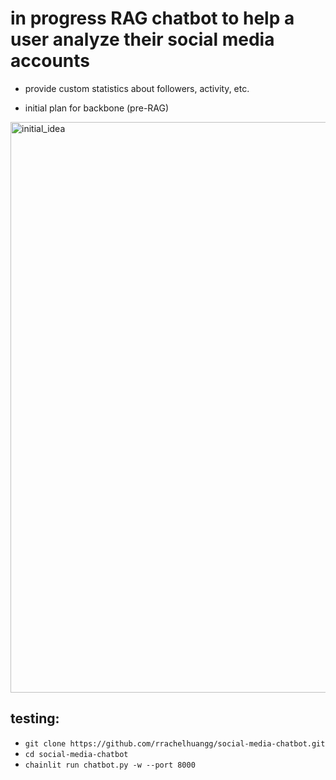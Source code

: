 # in progress RAG chatbot to help a user analyze their social media accounts
* provide custom statistics about followers, activity, etc.

* initial plan for backbone (pre-RAG)

<img width="913" alt="initial_idea" src="https://github.com/user-attachments/assets/965ea108-2038-45a0-a20a-66cf33289fb3" />

## testing:
* `git clone https://github.com/rrachelhuangg/social-media-chatbot.git`
* `cd social-media-chatbot`
* `chainlit run chatbot.py -w --port 8000`
